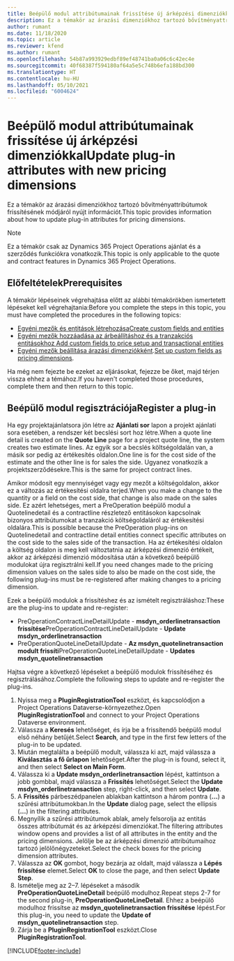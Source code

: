 ```yaml
---
title: Beépülő modul attribútumainak frissítése új árképzési dimenziókkal
description: Ez a témakör az árazási dimenziókhoz tartozó bővítményattribútumok frissítésének módjáról nyújt információt.
author: rumant
ms.date: 11/18/2020
ms.topic: article
ms.reviewer: kfend
ms.author: rumant
ms.openlocfilehash: 54b87a993929edbf89ef48741ba0a06c6c42ec4e
ms.sourcegitcommit: 40f68387f594180af64a5e5c748b6efa188bd300
ms.translationtype: HT
ms.contentlocale: hu-HU
ms.lasthandoff: 05/10/2021
ms.locfileid: "6004624"
---
```

# <a name="update-plug-in-attributes-with-new-pricing-dimensions"></a><span data-ttu-id="272c1-103">Beépülő modul attribútumainak frissítése új árképzési dimenziókkal</span><span class="sxs-lookup"><span data-stu-id="272c1-103">Update plug-in attributes with new pricing dimensions</span></span>

<span data-ttu-id="272c1-104">Ez a témakör az árazási dimenziókhoz tartozó bővítményattribútumok frissítésének módjáról nyújt információt.</span><span class="sxs-lookup"><span data-stu-id="272c1-104">This topic provides information about how to update plug-in attributes for pricing dimensions.</span></span>

> [!NOTE]
> <span data-ttu-id="272c1-105">Ez a témakör csak az Dynamics 365 Project Operations ajánlat és a szerződés funkciókra vonatkozik.</span><span class="sxs-lookup"><span data-stu-id="272c1-105">This topic is only applicable to the quote and contract features in Dynamics 365 Project Operations.</span></span>

## <a name="prerequisites"></a><span data-ttu-id="272c1-106">Előfeltételek</span><span class="sxs-lookup"><span data-stu-id="272c1-106">Prerequisites</span></span>
<span data-ttu-id="272c1-107">A témakör lépéseinek végrehajtása előtt az alábbi témakörökben ismertetett lépéseket kell végrehajtania:</span><span class="sxs-lookup"><span data-stu-id="272c1-107">Before you complete the steps in this topic, you must have completed the procedures in the following topics:</span></span>

  - [<span data-ttu-id="272c1-108">Egyéni mezők és entitások létrehozása</span><span class="sxs-lookup"><span data-stu-id="272c1-108">Create custom fields and entities</span></span>](create-custom-fields-entities-pricing-dimensions.md) 
  - [<span data-ttu-id="272c1-109">Egyéni mezők hozzáadása az árbeállításhoz és a tranzakciós entitásokhoz </span><span class="sxs-lookup"><span data-stu-id="272c1-109">Add custom fields to price setup and transactional entities</span></span>](add-custom-fields-price-setup-transactional-entities.md)
  - <span data-ttu-id="272c1-110">[Egyéni mezők beállítása árazási dimenziókként](set-up-custom-fields-pricing-dimensions.md).</span><span class="sxs-lookup"><span data-stu-id="272c1-110">[Set up custom fields as pricing dimensions](set-up-custom-fields-pricing-dimensions.md).</span></span> 
  
<span data-ttu-id="272c1-111">Ha még nem fejezte be ezeket az eljárásokat, fejezze be őket, majd térjen vissza ehhez a témához.</span><span class="sxs-lookup"><span data-stu-id="272c1-111">If you haven't completed those procedures, complete them and then return to this topic.</span></span>

## <a name="register-a-plug-in"></a><span data-ttu-id="272c1-112">Beépülő modul regisztrációja</span><span class="sxs-lookup"><span data-stu-id="272c1-112">Register a plug-in</span></span>
<span data-ttu-id="272c1-113">Ha egy projektajánlatsora jön létre az **Ajánlati sor** lapon a projekt ajánlati sora esetében, a rendszer két becslési sort hoz létre.</span><span class="sxs-lookup"><span data-stu-id="272c1-113">When a quote line detail is created on the **Quote Line** page for a project quote line, the system creates two estimate lines.</span></span> <span data-ttu-id="272c1-114">Az egyik sor a becslés költségoldalán van, a másik sor pedig az értékesítés oldalon.</span><span class="sxs-lookup"><span data-stu-id="272c1-114">One line is for the cost side of the estimate and the other line is for sales the side.</span></span> <span data-ttu-id="272c1-115">Ugyanez vonatkozik a projektszerződésekre.</span><span class="sxs-lookup"><span data-stu-id="272c1-115">This is the same  for project contract lines.</span></span>

<span data-ttu-id="272c1-116">Amikor módosít egy mennyiséget vagy egy mezőt a költségoldalon, akkor ez a változás az értékesítési oldalra terjed.</span><span class="sxs-lookup"><span data-stu-id="272c1-116">When you make a change to the quantity or a field on the cost side, that change is also made on the sales side.</span></span> <span data-ttu-id="272c1-117">Ez azért lehetséges, mert a PreOperation beépülő modul a Quotelinedetail és a contractline részletező entitásokon kapcsolnak bizonyos attribútumokat a tranzakció költségoldaláról az értékesítési oldalára.</span><span class="sxs-lookup"><span data-stu-id="272c1-117">This is possible because the PreOperation plug-ins on Quotelinedetail and contractline detail entities connect specific attributes on the cost side to the sales side of the transaction.</span></span> <span data-ttu-id="272c1-118">Ha az értékesítési oldalon a költség oldalon is meg kell változtatnia az árképzési dimenzió értékeit, akkor az árképzési dimenzió módosítása után a következő beépülő modulokat újra regisztrálni kell.</span><span class="sxs-lookup"><span data-stu-id="272c1-118">If you need changes made to the pricing dimension values on the sales side to also be made on the cost side, the following plug-ins must be re-registered after making changes to a pricing dimension.</span></span>

<span data-ttu-id="272c1-119">Ezek a beépülő modulok a frissítéshez és az ismételt regisztráláshoz:</span><span class="sxs-lookup"><span data-stu-id="272c1-119">These are the plug-ins to update and re-register:</span></span>

- <span data-ttu-id="272c1-120">PreOperationContractLineDetailUpdate - **msdyn_orderlinetransaction frissítése**</span><span class="sxs-lookup"><span data-stu-id="272c1-120">PreOperationContractLineDetailUpdate - **Update msdyn_orderlinetransaction**</span></span>
- <span data-ttu-id="272c1-121">PreOperationQuoteLineDetailUpdate - **Az msdyn_quotelinetransaction modult frissíti**</span><span class="sxs-lookup"><span data-stu-id="272c1-121">PreOperationQuoteLineDetailUpdate - **Updates msdyn_quotelinetransaction**</span></span>

<span data-ttu-id="272c1-122">Hajtsa végre a következő lépéseket a beépülő modulok frissítéséhez és regisztrálásához.</span><span class="sxs-lookup"><span data-stu-id="272c1-122">Complete the following steps to update and re-register the plug-ins.</span></span>

1. <span data-ttu-id="272c1-123">Nyissa meg a **PluginRegistrationTool** eszközt, és kapcsolódjon a Project Operations Dataverse-környezethez.</span><span class="sxs-lookup"><span data-stu-id="272c1-123">Open **PluginRegistrationTool** and connect to your Project Operations Dataverse environment.</span></span>
2. <span data-ttu-id="272c1-124">Válassza a **Keresés** lehetőséget, és írja be a frissítendő beépülő modul első néhány betűjét.</span><span class="sxs-lookup"><span data-stu-id="272c1-124">Select **Search**, and type in the first few letters of the plug-in to be updated.</span></span>
3. <span data-ttu-id="272c1-125">Miután megtalálta a beépülő modult, válassza ki azt, majd válassza a **Kiválasztás a fő űrlapon** lehetőséget.</span><span class="sxs-lookup"><span data-stu-id="272c1-125">After the plug-in is found, select it, and then select **Select on Main Form**.</span></span>
4. <span data-ttu-id="272c1-126">Válassza ki a **Update msdyn_orderlinetransaction** lépést, kattintson a jobb gombbal, majd válassza a **Frissítés** lehetőséget.</span><span class="sxs-lookup"><span data-stu-id="272c1-126">Select the **Update msdyn_orderlinetransaction** step, right-click, and then select **Update**.</span></span>
5. <span data-ttu-id="272c1-127">A **Frissítés** párbeszédpanelen ablakban kattintson a három pontra (**...**) a szűrési attribútumokban.</span><span class="sxs-lookup"><span data-stu-id="272c1-127">In the **Update** dialog page, select the ellipsis (**...**) in the filtering attributes.</span></span>
6. <span data-ttu-id="272c1-128">Megnyílik a szűrési attribútumok ablak, amely felsorolja az entitás összes attribútumát és az árképzési dimenziókat.</span><span class="sxs-lookup"><span data-stu-id="272c1-128">The filtering attributes window opens and provides a list of all attributes in the entity and the pricing dimensions.</span></span> <span data-ttu-id="272c1-129">Jelölje be az árképzési dimenzió attribútumaihoz tartozó jelölőnégyzeteket.</span><span class="sxs-lookup"><span data-stu-id="272c1-129">Select the check boxes for the pricing dimension attributes.</span></span>
7. <span data-ttu-id="272c1-130">Válassza az **OK** gombot, hogy bezárja az oldalt, majd válassza a **Lépés frissítése** elemet.</span><span class="sxs-lookup"><span data-stu-id="272c1-130">Select **OK** to close the page, and then select **Update Step**.</span></span>
8. <span data-ttu-id="272c1-131">Ismételje meg az 2–7. lépéseket a második **PreOperationQuoteLineDetail** beépülő modulhoz.</span><span class="sxs-lookup"><span data-stu-id="272c1-131">Repeat steps 2-7 for the second plug-in, **PreOperationQuoteLineDetail**.</span></span> <span data-ttu-id="272c1-132">Ehhez a beépülő modulhoz frissítse az **msdyn_quotelinetransaction frissítése** lépést.</span><span class="sxs-lookup"><span data-stu-id="272c1-132">For this plug-in, you need to update the **Update of msdyn_quotelinetransaction** step.</span></span>
9. <span data-ttu-id="272c1-133">Zárja be a **PluginRegistrationTool** eszközt.</span><span class="sxs-lookup"><span data-stu-id="272c1-133">Close **PluginRegistrationTool**.</span></span>


[!INCLUDE[footer-include](../includes/footer-banner.md)]